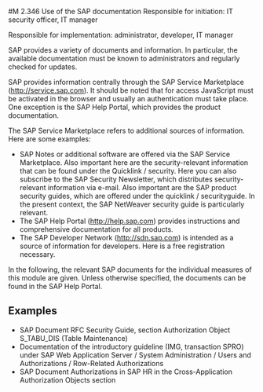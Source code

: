 #M 2.346 Use of the SAP documentation
Responsible for initiation: IT security officer, IT manager

Responsible for implementation: administrator, developer, IT manager

SAP provides a variety of documents and information. In particular, the available documentation must be known to administrators and regularly checked for updates.

SAP provides information centrally through the SAP Service Marketplace (http://service.sap.com). It should be noted that for access JavaScript must be activated in the browser and usually an authentication must take place. One exception is the SAP Help Portal, which provides the product documentation.

The SAP Service Marketplace refers to additional sources of information. Here are some examples:

* SAP Notes or additional software are offered via the SAP Service Marketplace. Also important here are the security-relevant information that can be found under the Quicklink / security. Here you can also subscribe to the SAP Security Newsletter, which distributes security-relevant information via e-mail. Also important are the SAP product security guides, which are offered under the quicklink / securityguide. In the present context, the SAP NetWeaver security guide is particularly relevant.
* The SAP Help Portal (http://help.sap.com) provides instructions and comprehensive documentation for all products.
* The SAP Developer Network (http://sdn.sap.com) is intended as a source of information for developers. Here is a free registration necessary.


In the following, the relevant SAP documents for the individual measures of this module are given. Unless otherwise specified, the documents can be found in the SAP Help Portal.



## Examples 
* SAP Document RFC Security Guide, section Authorization Object S_TABU_DIS (Table Maintenance)
* Documentation of the introductory guideline (IMG, transaction SPRO) under SAP Web Application Server / System Administration / Users and Authorizations / Row-Related Authorizations
* SAP Document Authorizations in SAP HR in the Cross-Application Authorization Objects section




